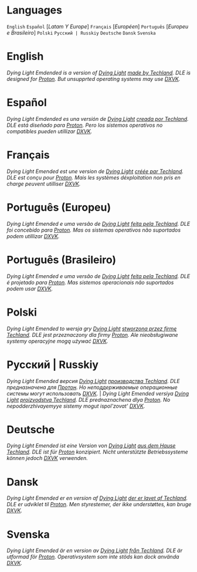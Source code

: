 ##
# Languages
  `English` 
  `Español` [_Latam Y Europe_]
  `Français` [_Européen_]
  `Português` [_Europeu e Brasileiro_]
  `Polski`
  `Русский | Russkiy`
  `Deutsche`
  `Dansk`
  `Svenska`
#

# English
*Dying Light Emdended is a version of [Dying Light](https://dyinglightgame.com/dyinglight/) [made by Techland](https://techland.net/).*
_DLE is designed for [Proton](https://github.com/ValveSoftware/Proton/). But unsupprted operating systems may use [DXVK](https://www.github.com/doitsujin/dxvk)._
##

# Español
*Dying Light Emdended es una versión de [Dying Light](https://www.dyinglightgame.com/dyinglight/) [creada por Techland](https://www.techland.net/).*
_DLE está diseñado para [Proton](https://www.github.com/ValveSoftware/Proton/). Pero los sistemos operativos no compatibles pueden utillizar [DXVK](https://www.github.com/doitsujin/dxvk)._
##

# Français
*Dying Light Emended est une version de [Dying Light](https://www.dyinglightgame.com/dyinglight/) [créée par Techland](https://www.techland.net/).*
_DLE est conçu pour [Proton](https://www.github.com/ValveSoftware/Proton/). Mais les systèmes déxploitation non pris en charge peuvent utilliser [DXVK](https://www.github.com/doitsujin/dxvk)._
##

# Português (Europeu)
*Dying Light Emended e uma versão de [Dying Light](https://www.dyinglightgame.com/dyinglight/) [feita pela Techland](https://www.techland.net/).*
_DLE foi concebido para [Proton](https://www.github.com/ValveSoftware/Proton/). Mas os sistemas operativos não suportados podem utillizar [DXVK](https://www.github.com/doitsujin/dxvk)._
##

# Português (Brasileiro)
*Dying Light Emended e uma versão de [Dying Light](https://www.dyinglightgame.com/dyinglight/) [feita pela Techland](https://www.techland.net/).*
_DLE é projetado para [Proton](https://www.github.com/ValveSoftware/Proton/). Mas sistemos operacionais não suportados podem usar [DXVK](https://www.github.com/doitsujin/dxvk/)._
##

# Polski
*Dying Light Emended to wersja gry [Dying Light](https://www.dyinglightgame.com/dyinglight/) [stworzona przez firmę Techland](https://www.techland.net/).*
_DLE jest przeznaczony dla firmy [Proton](https://www.github.com/ValveSoftware/Proton/). Ale nieobsługiwane systemy operacyjne mogą używać [DXVK](https://www.github.com/doitsujin/dxvk/)._
##

# Русский | Russkiy
*Dying Light Emended версия [Dying Light](https://www.dyinglightgame.com/dyinglight/) [производства Techland](https://www.techland.net/).*
_DLE предназначена для [Протон](https://www.github.com/ValveSoftware/Proton/). Но неподдерживаемые операционные системы могут использовать [DXVK](https://www.github.com/doitsujin/dxvk)._ | *Dying Light Emended versiya [Dying Light](https://www.dyinglightgame.com/dyinglight/) [proizvodstva Techland](https://www.techland.net/).*
_DLE prednaznachena dlya [Proton](https://www.github.com/ValveSoftware/Proton/). No nepodderzhivayemyye sistemy mogut ispol'zovat' [DXVK](https://www.github.com/doitsujin/dxvk)._
##

# Deutsche
*Dying Light Emended ist eine Version von [Dying Light](https://www.dyinglightgame.com/dyinglight/) [aus dem Hause Techland](https://www.techland.net/).*
_DLE ist für [Proton](https://www.github.com/ValveSoftware/Proton/) konzipiert. Nicht unterstützte Betriebssysteme können jedoch [DXVK](https://www.github.com/doitsujin/dxvk) verwenden._
##

# Dansk
*Dying Light Emended er en version af [Dying Light](https://www.dyinglightgame.com/dyinglight/) [der er lavet af Techland](https://www.techland.net/).*
_DLE er udviklet til [Proton](https://www.github.com/ValveSoftware/Proton/). Men styrestemer, der ikke understøttes, kan bruge [DXVK](https://www.github.com/doitsujin/dxvk)._
##

# Svenska
*Dying Light Emended är en version av [Dying Light](https://www.dyinglightgame.com/dyinglight/) [från Techland](https://www.techland.net/).*
_DLE är utformad för [Proton](https://www.github.com/ValveSoftware/Proton/). Operativsystem som inte stöds kan dock använda [DXVK](https://www.github.com/doitsujin/dxvk)._
##
